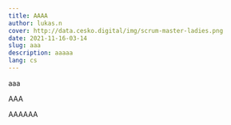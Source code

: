 ```yaml
---
title: AAAA
author: lukas.n
cover: http://data.cesko.digital/img/scrum-master-ladies.png
date: 2021-11-16-03-14
slug: aaa
description: aaaaa
lang: cs
---
```

aaa



AAA





AAAAAA